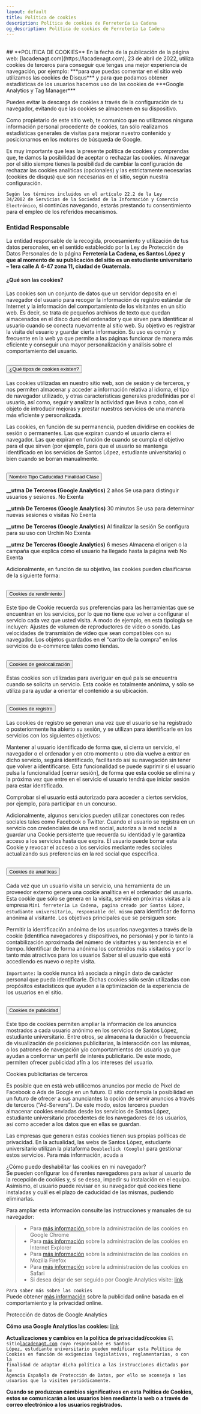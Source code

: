 ```yaml
---
layout: default
title: Política de cookies
description: Política de cookies de Ferretería La Cadena
og_description: Política de cookies de Ferretería La Cadena
---
```

<br>
## **POLITICA DE COOKIES**
En la fecha de la publicación de la página web: [lacadenagt.com](https://lacadenagt.com), 23 de abril de 2022, utiliza cookies de terceros para conseguir que tengas una mejor experiencia de navegación, por ejemplo: ***para que puedas comentar en el sitio web utilizamos las cookies de Disqus*** y para que podamos obtener estadísticas de los usuarios hacemos uso de las cookies de ***Google Analytics y Tag Manager***

Puedes evitar la descarga de cookies a través de la configuración de tu navegador, evitando que las cookies se almacenen en su dispositivo.

Como propietario de este sitio web, te comunico que no utilizamos ninguna información personal procedente de cookies, tan sólo realizamos estadísticas generales de visitas para mejorar nuestro contenido y posicionarnos en los motores de búsqueda de Google.

Es muy importante que leas la presente política de cookies y comprendas que, te damos la posibilidad de aceptar o rechazar las cookies. Al navegar por el sitio siempre tienes la posibilidad de cambiar la configuración de rechazar las cookies analíticas (opcionales) y las estrictamente necesarias (cookies de disqus) que son necesarias en el sitio, según nuestra configuración.

<code>Según los términos incluidos en el artículo 22.2 de la Ley 34/2002 de Servicios de la Sociedad de la Información y Comercio Electrónico</code>, si continúas navegando, estarás prestando tu consentimiento para el empleo de los referidos mecanismos.

### Entidad Responsable
La entidad responsable de la recogida, procesamiento y utilización de tus datos personales, en el sentido establecido por la Ley de Protección de Datos Personales de la página **Ferretería La Cadena, es Santos López y que al momento de su publicación del sitio es un estudiante universitario – 1era calle A 4-47 zona 11, ciudad de Guatemala.**

#### ¿Qué son las cookies?
Las cookies son un conjunto de datos que un servidor deposita en el navegador del usuario para recoger la información de registro estándar de Internet y la información del comportamiento de los visitantes en un sitio web. Es decir, se trata de pequeños archivos de texto que quedan almacenados en el disco duro del ordenador y que sirven para identificar al usuario cuando se conecta nuevamente al sitio web. Su objetivo es registrar la visita del usuario y guardar cierta información. Su uso es común y frecuente en la web ya que permite a las páginas funcionar de manera más eficiente y conseguir una mayor personalización y análisis sobre el comportamiento del usuario.

<div class="accordion accordion-flush" id="accordionFlushExample">
  <div class="accordion-item">
    <h2 class="accordion-header" id="flush-headingOne">
      <button class="accordion-button collapsed" type="button" data-bs-toggle="collapse" data-bs-target="#flush-collapseOne" aria-expanded="false" aria-controls="flush-collapseOne">
        ¿Qué tipos de cookies existen?
      </button>
    </h2>
    <div id="flush-collapseOne" class="accordion-collapse collapse" aria-labelledby="flush-headingOne" data-bs-parent="#accordionFlushExample">
      <div class="accordion-body">
<p>Las cookies utilizadas en nuestro sitio web, son de sesión y de terceros, y nos permiten almacenar y acceder a información relativa al idioma, el tipo de navegador utilizado, y otras características generales predefinidas por el usuario, así como, seguir y analizar la actividad que lleva a cabo, con el objeto de introducir mejoras y prestar nuestros servicios de una manera más eficiente y personalizada.</p>

<p>Las cookies, en función de su permanencia, pueden dividirse en cookies de sesión o permanentes. Las que expiran cuando el usuario cierra el navegador. Las que expiran en función de cuando se cumpla el objetivo para el que sirven (por ejemplo, para que el usuario se mantenga identificado en los servicios de Santos López, estudiante universitario) o bien cuando se borran manualmente.</p>
      </div>
    </div>
  </div>
  <div class="accordion-item">
    <h2 class="accordion-header" id="flush-headingTwo">
      <button class="accordion-button collapsed" type="button" data-bs-toggle="collapse" data-bs-target="#flush-collapseTwo" aria-expanded="false" aria-controls="flush-collapseTwo">
        Nombre	Tipo	Caducidad	Finalidad	Clase
      </button>
    </h2>
    <div id="flush-collapseTwo" class="accordion-collapse collapse" aria-labelledby="flush-headingTwo" data-bs-parent="#accordionFlushExample">
      <div class="accordion-body">
<p><strong>__utma	De Terceros (Google Analytics)</strong>	2 años	Se usa para distinguir usuarios y sesiones.	No Exenta</p>
<p><strong>__utmb	De Terceros (Google Analytics)</strong>	30 minutos	Se usa para determinar nuevas sesiones o visitas	No Exenta</p>
<p><strong>__utmc	De Terceros (Google Analytics)</strong>	Al finalizar la sesión	Se configura para su uso con Urchin	No Exenta</p>
<p><strong>__utmz	De Terceros (Google Analytics)</strong>	6 meses	Almacena el origen o la campaña que explica cómo el usuario ha llegado hasta la página web	No Exenta</p>
Adicionalmente, en función de su objetivo, las cookies pueden clasificarse de la siguiente forma:
      </div>
    </div>
  </div>
  <div class="accordion-item">
    <h2 class="accordion-header" id="flush-headingThree">
      <button class="accordion-button collapsed" type="button" data-bs-toggle="collapse" data-bs-target="#flush-collapseThree" aria-expanded="false" aria-controls="flush-collapseThree">
        Cookies de rendimiento
      </button>
    </h2>
    <div id="flush-collapseThree" class="accordion-collapse collapse" aria-labelledby="flush-headingThree" data-bs-parent="#accordionFlushExample">
      <div class="accordion-body">
<p>Este tipo de Cookie recuerda sus preferencias para las herramientas que se encuentran en los servicios, por lo que no tiene que volver a configurar el servicio cada vez que usted visita. A modo de ejemplo, en esta tipología se incluyen: Ajustes de volumen de reproductores de vídeo o sonido. Las velocidades de transmisión de vídeo que sean compatibles con su navegador. Los objetos guardados en el “carrito de la compra” en los servicios de e-commerce tales como tiendas.</p>
      </div>
    </div>
  </div>
    <div class="accordion-item">
    <h2 class="accordion-header" id="flush-heading4">
      <button class="accordion-button collapsed" type="button" data-bs-toggle="collapse" data-bs-target="#flush-collapse4" aria-expanded="false" aria-controls="flush-collapse4">
        Cookies de geolocalización
      </button>
    </h2>
    <div id="flush-collapse4" class="accordion-collapse collapse" aria-labelledby="flush-heading4" data-bs-parent="#accordionFlushExample">
      <div class="accordion-body">
<p>Estas cookies son utilizadas para averiguar en qué país se encuentra cuando se solicita un servicio. Esta cookie es totalmente anónima, y sólo se utiliza para ayudar a orientar el contenido a su ubicación.</p>
      </div>
    </div>
  </div>
      <div class="accordion-item">
    <h2 class="accordion-header" id="flush-heading5">
      <button class="accordion-button collapsed" type="button" data-bs-toggle="collapse" data-bs-target="#flush-collapse5" aria-expanded="false" aria-controls="flush-collapse5">
        Cookies de registro
      </button>
    </h2>
    <div id="flush-collapse5" class="accordion-collapse collapse" aria-labelledby="flush-heading5" data-bs-parent="#accordionFlushExample">
      <div class="accordion-body">
<p>Las cookies de registro se generan una vez que el usuario se ha registrado o posteriormente ha abierto su sesión, y se utilizan para identificarle en los servicios con los siguientes objetivos:</p>

<p>Mantener al usuario identificado de forma que, si cierra un servicio, el navegador o el ordenador y en otro momento u otro día vuelve a entrar en dicho servicio, seguirá identificado, facilitando así su navegación sin tener que volver a identificarse. Esta funcionalidad se puede suprimir si el usuario pulsa la funcionalidad [cerrar sesión], de forma que esta cookie se elimina y la próxima vez que entre en el servicio el usuario tendrá que iniciar sesión para estar identificado.</p>

<p>Comprobar si el usuario está autorizado para acceder a ciertos servicios, por ejemplo, para participar en un concurso.</p>

<p>Adicionalmente, algunos servicios pueden utilizar conectores con redes sociales tales como Facebook o Twitter. Cuando el usuario se registra en un servicio con credenciales de una red social, autoriza a la red social a guardar una Cookie persistente que recuerda su identidad y le garantiza acceso a los servicios hasta que expira. El usuario puede borrar esta Cookie y revocar el acceso a los servicios mediante redes sociales actualizando sus preferencias en la red social que específica.</p>
      </div>
    </div>
  </div>
        <div class="accordion-item">
    <h2 class="accordion-header" id="flush-heading6">
      <button class="accordion-button collapsed" type="button" data-bs-toggle="collapse" data-bs-target="#flush-collapse6" aria-expanded="false" aria-controls="flush-collapse6">
        Cookies de analíticas
      </button>
    </h2>
    <div id="flush-collapse6" class="accordion-collapse collapse" aria-labelledby="flush-heading6" data-bs-parent="#accordionFlushExample">
      <div class="accordion-body">
<p>Cada vez que un usuario visita un servicio, una herramienta de un proveedor externo genera una cookie analítica en el ordenador del usuario. Esta cookie que sólo se genera en la visita, servirá en próximas visitas a la empresa <code>Mini ferreteria La Cadena, pagina creado por Santos López, estudiante universitario, responsable del mismo</code> para identificar de forma anónima al visitante. Los objetivos principales que se persiguen son:</p>

<p>Permitir la identificación anónima de los usuarios navegantes a través de la cookie (identifica navegadores y dispositivos, no personas) y por lo tanto la contabilización aproximada del número de visitantes y su tendencia en el tiempo.
Identificar de forma anónima los contenidos más visitados y por lo tanto más atractivos para los usuarios Saber si el usuario que está accediendo es nuevo o repite visita.</p>

<code>Importante:</code> la cookie nunca irá asociada a ningún dato de carácter personal que pueda identificarle. Dichas cookies sólo serán utilizadas con propósitos estadísticos que ayuden a la optimización de la experiencia de los usuarios en el sitio.<br>
      </div>
    </div>
  </div>
          <div class="accordion-item">
    <h2 class="accordion-header" id="flush-heading7">
      <button class="accordion-button collapsed" type="button" data-bs-toggle="collapse" data-bs-target="#flush-collapse7" aria-expanded="false" aria-controls="flush-collapse7">
        Cookies de publicidad
      </button>
    </h2>
    <div id="flush-collapse7" class="accordion-collapse collapse" aria-labelledby="flush-heading7" data-bs-parent="#accordionFlushExample">
      <div class="accordion-body">
<p>Este tipo de cookies permiten ampliar la información de los anuncios mostrados a cada usuario anónimo en los servicios de Santos López, estudiante universitario. Entre otros, se almacena la duración o frecuencia de visualización de posiciones publicitarias, la interacción con las mismas, o los patrones de navegación y/o comportamientos del usuario ya que ayudan a conformar un perfil de interés publicitario. De este modo, permiten ofrecer publicidad afín a los intereses del usuario.</p>

Cookies publicitarias de terceros
<p>Es posible que en está web utilicemos anuncios por medio de Pixel de Facebook o Ads de Google en un futuro. El sitio contempla la posibilidad en un futuro de ofrecer a sus anunciantes la opción de servir anuncios a través de terceros (“Ad-Servers”). De este modo, estos terceros pueden almacenar cookies enviadas desde los servicios de Santos López, estudiante universitario procedentes de los navegadores de los usuarios, así como acceder a los datos que en ellas se guardan.</p>
      </div>
    </div>
  </div>
</div>

Las empresas que generan estas cookies tienen sus propias políticas de privacidad. En la actualidad, las webs de Santos López, estudiante universitario utilizan la plataforma <code>Doubleclick (Google)</code> para gestionar estos servicios. Para más información, acuda a


<div class="alert alert-primary" role="alert">
  ¿Cómo puedo deshabilitar las cookies en mi navegador?
</div>
Se pueden configurar los diferentes navegadores para avisar al usuario de la recepción de cookies y, si se desea, impedir su instalación en el equipo. Asimismo, el usuario puede revisar en su navegador qué cookies tiene instaladas y cuál es el plazo de caducidad de las mismas, pudiendo eliminarlas.


Para ampliar esta información consulte las instrucciones y manuales de su navegador:

> - Para [más información ](https://support.google.com/chrome/answer/95647?hl=es)sobre la administración de las cookies en Google Chrome
> - Para [más información](https://windows.microsoft.com/es-es/windows-vista/cookies-frequently-asked-questions) sobre la administración de las cookies en Internet Explorer
> - Para [más información](https://support.mozilla.org/es/kb/habilitar-y-deshabilitar-cookies-que-los-sitios-we) sobre la administración de las cookies en Mozilla Firefox
> - Para [más información](https://www.apple.com/es/privacy/use-of-cookies/) sobre la administración de las cookies en Safari
> - Si desea dejar de ser seguido por Google Analytics visite: [link](https://tools.google.com/dlpage/gaoptout)

<code>Para saber más sobre las cookies</code><br>
Puede obtener [más información](https://www.youronlinechoices.com/es/)  sobre la publicidad online basada en el comportamiento y la privacidad online.

<div class="alert alert-primary" role="alert">
 Protección de datos de Google Analytics
</div>

**Cómo usa Google Analytics las cookies:** [link](https://developers.google.com/analytics/devguides/collection/analyticsjs/cookie-usage?hl=es#analyticsjs)

**Actualizaciones y cambios en la política de privacidad/cookies**
<code>El sitio[lacadenagt.com](lacadenagt.com) cuyo responsable es Santos López, estudiante universitario pueden modificar esta Política de Cookies en función de exigencias legislativas, reglamentarias, o con la finalidad de adaptar dicha política a las instrucciones dictadas por la Agencia Española de Protección de Datos, por ello se aconseja a los usuarios que la visiten periódicamente.</code>

**Cuando se produzcan cambios significativos en esta Política de Cookies, estos se comunicarán a los usuarios bien mediante la web o a través de correo electrónico a los usuarios registrados.**
<script src="{{ "/assets/js/bootstrap-5.0.2.js" | prepend: site.baseurl | replace: '//', '/' }}"></script>
